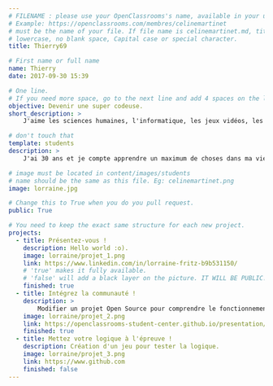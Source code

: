 ```yaml
---
# FILENAME : please use your OpenClassrooms's name, available in your url.
# Example: https://openclassrooms.com/membres/celinemartinet
# must be the name of your file. If file name is celinemartinet.md, title is celinemartinet.
# lowercase, no blank space, Capital case or special character.
title: Thierry69

# First name or full name
name: Thierry
date: 2017-09-30 15:39

# One line.
# If you need more space, go to the next line and add 4 spaces on the left, as in 'description'.
objective: Devenir une super codeuse.
short_description: >
    J'aime les sciences humaines, l'informatique, les jeux vidéos, les jeux de rôles et les chats.

# don't touch that
template: students
description: >
    J'ai 30 ans et je compte apprendre un maximum de choses dans ma vie en informatique, sciences humaines, jeux de rôles, jeux vidéos et sur les chats(tout cela va bien ensemble de toute façon).

# image must be located in content/images/students
# name should be the same as this file. Eg: celinemartinet.png
image: lorraine.jpg

# Change this to True when you do you pull request.
public: True

# You need to keep the exact same structure for each new project.
projects:
  - title: Présentez-vous !
    description: Hello world :o).
    image: lorraine/projet_1.png
    link: https://www.linkedin.com/in/lorraine-fritz-b9b531150/
    # 'true' makes it fully available.
    # 'false' will add a black layer on the picture. IT WILL BE PUBLIC!
    finished: true
  - title: Intégrez la communauté !
    description: >
        Modifier un projet Open Source pour comprendre le fonctionnement de Git, de Github et des pull requests.
    image: lorraine/projet_2.png
    link: https://openclassrooms-student-center.github.io/presentation/students/ratus.html
    finished: true
  - title: Mettez votre logique à l'épreuve !
    description: Création d'un jeu pour tester la logique.
    image: lorraine/projet_3.png
    link: https://www.github.com
    finished: false
---
```

